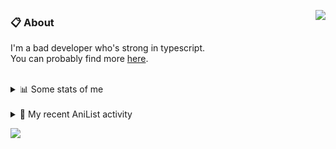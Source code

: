 <a href="https://discord.com/users/338718840873811979"><img align="right" src="https://lanyard-profile-readme.vercel.app/api/338718840873811979?bg=00000000" /></a>

### 📋 About

I'm a bad developer who's strong in typescript. \
You can probably find more [here](https://pxseu.com/about).
<!--
### 🦊Fox

![](https://pxseu.loves.moe/2ELJv3at3.gif)

### 📱 Contact

[🌐 website](https://www.pxseu.com) \
[📧 email](mailto:contact.pxseu@gmail.com)
-->

<br />

<details>
  <summary>📊 Some stats of me</summary>
  
![My github stats!](https://github-readme-stats.vercel.app/api?username=pxseu&show_icons=true&custom_title=My%20Github%20Stats:&line_height=33&include_all_commits=true&bg_color=00000000&title_color=00CCAA&text_color=dddddd&hide_border=true&hide_title=true) \
![My top langauges](https://github-readme-stats.vercel.app/api/top-langs?username=pxseu&show_icons=true&layout=compact&card_width=645&bg_color=00000000&title_color=00CCAA&text_color=dddddd&hide_border=true&hide_title=true) 
</details>

<br />

<details>
  <summary>🌸 My recent AniList activity</summary>
  
<!-- ANILIST_ACTIVITY:start -->

-   📺 Watched episode 5 of [The Detective Is Already Dead](https://anilist.co/anime/128712) (09:17, 02 August 2021)
-   📺 Watched episode 1 of [The Great Jahy Will Not Be Defeated!](https://anilist.co/anime/132456) (08:34, 02 August 2021)
-   📺 Watched episode 17 of [Tokyo Revengers](https://anilist.co/anime/120120) (19:51, 01 August 2021)
-   📺 Watched episode 5 of [Remake Our Life!](https://anilist.co/anime/114065) (19:28, 01 August 2021)
-   📺 Watched episode 5 of [Girlfriend, Girlfriend](https://anilist.co/anime/126192) (11:00, 31 July 2021)

<!-- ANILIST_ACTIVITY:end -->
</details>



![](https://komarev.com/ghpvc/?username=pxseu&color=ff69b4)


